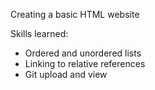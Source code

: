 Creating a basic HTML website

Skills learned:
* Ordered and unordered lists
* Linking to relative references
* Git upload and view